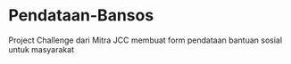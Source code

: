 # Pendataan-Bansos
Project Challenge dari Mitra JCC membuat form pendataan bantuan sosial untuk masyarakat
